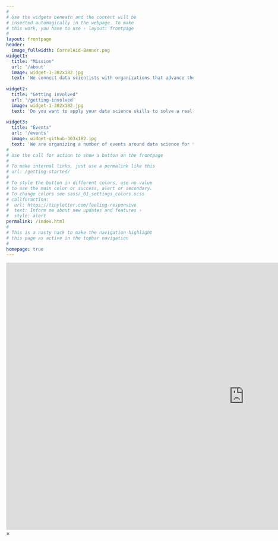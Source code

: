 ```yaml
---
#
# Use the widgets beneath and the content will be
# inserted automagically in the webpage. To make
# this work, you have to use › layout: frontpage
#
layout: frontpage
header:
  image_fullwidth: CorrelAid-Banner.png
widget1:
  title: "Mission"
  url: '/about'
  image: widget-1-302x182.jpg
  text: 'We connect data scientists with organizations that advance the social good.'
  
widget2:
  title: "Getting involved"
  url: '/getting-involved'
  image: widget-1-302x182.jpg
  text: 'Do you want to apply your data science skills to solve a real-world problem? Are you part of an NGO that wants to use data science to operate more efficiently and effectively? Then you are right here!'
  
widget3:
  title: "Events"
  url: '/events'
  image: widget-github-303x182.jpg
  text: 'We are organizing a number of events around data science for the social good.'
#
# Use the call for action to show a button on the frontpage
#
# To make internal links, just use a permalink like this
# url: /getting-started/
#
# To style the button in different colors, use no value
# to use the main color or success, alert or secondary.
# To change colors see sass/_01_settings_colors.scss
# callforaction:
#  url: https://tinyletter.com/feeling-responsive
#  text: Inform me about new updates and features ›
#  style: alert
permalink: /index.html
#
# This is a nasty hack to make the navigation highlight
# this page as active in the topbar navigation
#
homepage: true
---
```


<div id="videoModal" class="reveal-modal large" data-reveal="">
  <div class="flex-video widescreen vimeo" style="display: block;">
    <iframe width="1280" height="720" src="https://www.youtube.com/embed/3b5zCFSmVvU" frameborder="0" allowfullscreen></iframe>
  </div>
  <a class="close-reveal-modal">&#215;</a>
</div>
